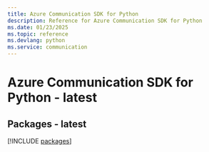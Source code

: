 ```yaml
---
title: Azure Communication SDK for Python
description: Reference for Azure Communication SDK for Python
ms.date: 01/23/2025
ms.topic: reference
ms.devlang: python
ms.service: communication
---
```

# Azure Communication SDK for Python - latest
## Packages - latest
[!INCLUDE [packages](communication-index.md)]